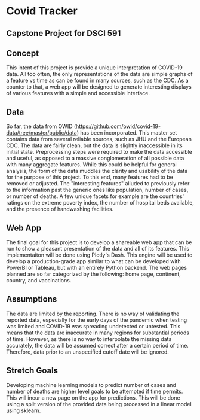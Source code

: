 # Covid Tracker
## Capstone Project for DSCI 591

## Concept

This intent of this project is provide a unique interpretation of COVID-19 data. All too often, the only representations of the data are simple graphs of a feature vs time as can be found in many sources, such as the CDC. As a counter to that, a web app will be designed to generate interesting displays of various features with a simple and accessible interface.

## Data
So far, the data from OWID (https://github.com/owid/covid-19-data/tree/master/public/data) has been incorporated. This master set contains data from several reliable sources, such as JHU and the European CDC. The data are fairly clean, but the data is slightly inaccessible in its initial state. Preprocessing steps were required to make the data accessible and useful, as opposed to a massive conglomeration of all possible data with many aggregate features. While this could be helpful for general analysis, the form of the data muddles the clarity and usability of the data for the purpose of this project. To this end, many features had to be removed or adjusted. The "interesting features" alluded to previously refer to the information past the generic ones like population, number of cases, or number of deaths. A few unique facets for example are the countries' ratings on the extreme poverty index, the number of hospital beds available, and the presence of handwashing facilities.

## Web App
The final goal for this project is to develop a shareable web app that can be run to show a pleasant presentation of the data and all of its features. This implementaiton will be done using Plotly's Dash. This engine will be used to develop a production-grade app similar to what can be developed with PowerBI or Tableau, but with an entirely Python backend. The web pages planned are so far categorized by the following: home page, continent, country, and vaccinations.

## Assumptions
The data are limited by the reporting. There is no way of validating the reported data, especially for the early days of the pandemic when testing was limited and COVID-19 was spreading undetected or untested. This means that the data are inaccurate in many regions for substantial periods of time. However, as there is no way to interpolate the missing data accurately, the data will be assumed correct after a certain period of time. Therefore, data prior to an unspecified cutoff date will be ignored.

## Stretch Goals
Developing machine learning models to predict number of cases and number of deaths are higher level goals to be attempted if time permits. This will incur a new page on the app for predictions. This will be done using a split version of the provided data being processed in a linear model using sklearn.
